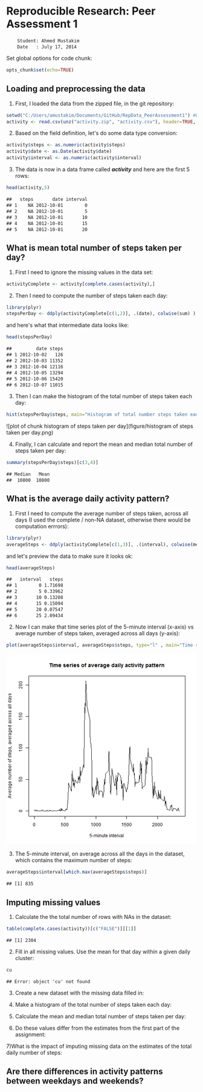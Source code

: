 # Reproducible Research: Peer Assessment 1
        Student: Ahmed Mustakim
        Date   : July 17, 2014

Set global options for code chunk:

```r
opts_chunk$set(echo=TRUE)
```


## Loading and preprocessing the data

1) First, I loaded the data from the zipped file, in the git repository:

```r
setwd("C:/Users/amustakim/Documents/GitHub/RepData_PeerAssessment1") #Working directory of local Git repo
activity <- read.csv(unz("activity.zip", "activity.csv"), header=TRUE, na.strings="NA" )
```

2) Based on the field definition, let's do some data type conversion:

```r
activity$steps <- as.numeric(activity$steps)
activity$date <- as.Date(activity$date)
activity$interval <- as.numeric(activity$interval)
```

3) The data is now in a data frame called ***activity*** and here are the first 5 rows:

```r
head(activity,5)
```

```
##   steps       date interval
## 1    NA 2012-10-01        0
## 2    NA 2012-10-01        5
## 3    NA 2012-10-01       10
## 4    NA 2012-10-01       15
## 5    NA 2012-10-01       20
```

## What is mean total number of steps taken per day?

1) First I need to ignore the missing values in the data set:

```r
activityComplete <- activity[complete.cases(activity),]
```

2) Then I need to compute the number of steps taken each day:

```r
library(plyr)
stepsPerDay <- ddply(activityComplete[c(1,2)], .(date), colwise(sum) ) #aggregate on steps and group by date
```

and here's what that intermediate data looks like:

```r
head(stepsPerDay)
```

```
##         date steps
## 1 2012-10-02   126
## 2 2012-10-03 11352
## 3 2012-10-04 12116
## 4 2012-10-05 13294
## 5 2012-10-06 15420
## 6 2012-10-07 11015
```


3) Then I can make the histogram of the total number of steps taken each day:

```r
hist(stepsPerDay$steps, main="Histogram of total number steps taken each day", xlab="Steps taken each day", breaks=10)
```

![plot of chunk histogram of steps taken per day](figure/histogram of steps taken per day.png) 

4) Finally, I can calculate and report the mean and median total number of steps taken per day:

```r
summary(stepsPerDay$steps)[c(3,4)]
```

```
## Median   Mean 
##  10800  10800
```

## What is the average daily activity pattern?

1) First I need to compute the average number of steps taken, across all days (I used the complete / non-NA dataset, otherwise there would be computation errrors):

```r
library(plyr)
averageSteps <- ddply(activityComplete[c(1,3)], .(interval), colwise(mean) ) 
```

and let's preview the data to make sure it looks ok:

```r
head(averageSteps)
```

```
##   interval   steps
## 1        0 1.71698
## 2        5 0.33962
## 3       10 0.13208
## 4       15 0.15094
## 5       20 0.07547
## 6       25 2.09434
```


2) Now I can make that time series plot of the 5-minute interval (x-axis) vs average number of steps taken, averaged across all days (y-axis):

```r
plot(averageSteps$interval, averageSteps$steps, type="l" , main="Time series of average daily activity pattern", xlab="5-minute interval", ylab="Average number of steps, averaged across all days")
```

![plot of chunk unnamed-chunk-2](figure/unnamed-chunk-2.png) 

3) The 5-minute interval, on average across all the days in the dataset, which contains the maximum number of steps:

```r
averageSteps$interval[which.max(averageSteps$steps)]
```

```
## [1] 835
```


## Imputing missing values
1) Calculate the  the total number of rows with NAs in the dataset:

```r
table(complete.cases(activity))[c("FALSE")][[1]]
```

```
## [1] 2304
```

2) Fill in all missing values. Use the mean for that day within a given daily cluster:

```r
cu
```

```
## Error: object 'cu' not found
```

3) Create a new dataset with the missing data filled in:


4) Make a histogram of the total number of steps taken each day:


5) Calculate the mean and median total number of steps taken per day: 


6) Do these values differ from the estimates from the first part of the assignment: 


7)What is the impact of imputing missing data on the estimates of the total daily number of steps:




## Are there differences in activity patterns between weekdays and weekends?
